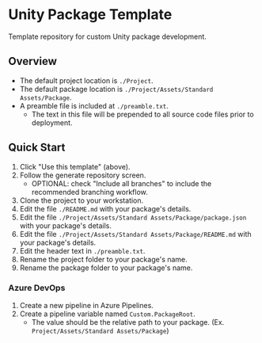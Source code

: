 # Unity Package Template

Template repository for custom Unity package development.

## Overview
- The default project location is `./Project`.
- The default package location is `./Project/Assets/Standard Assets/Package`.
- A preamble file is included at `./preamble.txt`.
	- The text in this file will be prepended to all source code files prior to deployment.

## Quick Start
1. Click "Use this template" (above).
2. Follow the generate repository screen.
	- OPTIONAL: check "Include all branches" to include the recommended branching workflow.
3. Clone the project to your workstation.
4. Edit the file `./README.md` with your package's details.
5. Edit the file `./Project/Assets/Standard Assets/Package/package.json` with your package's details.
6. Edit the file `./Project/Assets/Standard Assets/Package/README.md` with your package's details.
7. Edit the header text in `./preamble.txt`.
8. Rename the project folder to your package's name.
9. Rename the package folder to your package's name.

### Azure DevOps
1. Create a new pipeline in Azure Pipelines.
2. Create a pipeline variable named `Custom.PackageRoot`.
	- The value should be the relative path to your package. (Ex. `Project/Assets/Standard Assets/Package`)
